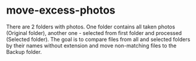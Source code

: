 # move-excess-photos
 There are 2 folders with photos. One folder contains all taken photos (Original folder), another one - selected from first folder and processed (Selected folder).  The goal is to compare files from all and selected folders by their names without extension and move non-matching files to the Backup folder.
